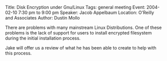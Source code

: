 Title: Disk Encryption under Gnu/Linux
Tags: general meeting
Event: 2004-02-10 7:30 pm to 9:00 pm
Speaker: Jacob Appelbaum
Location: O'Reilly and Associates
Author: Dustin Mollo

There are problems with many mainstream Linux Distributions. One of these problems is the lack of support for users to install encrypted filesystem during the initial installation process.

Jake will offer us a review of what he has been able to create to help with this process.
